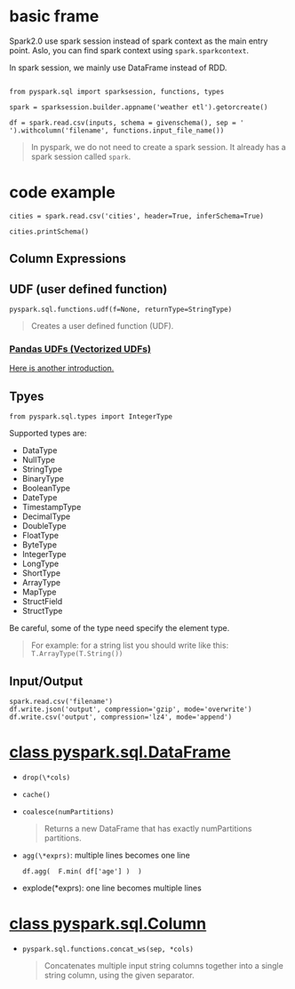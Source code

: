 # basic frame

Spark2.0 use spark session instead of spark context as the main entry point.
Aslo, you can find spark context using `spark.sparkcontext`.

In spark session, we mainly use DataFrame instead of RDD.

```

from pyspark.sql import sparksession, functions, types

spark = sparksession.builder.appname('weather etl').getorcreate()

df = spark.read.csv(inputs, schema = givenschema(), sep = ' ').withcolumn('filename', functions.input_file_name())

```

> In pyspark, we do not need to create a spark session. It already has a spark
> session called `spark`.

# code example
```
cities = spark.read.csv('cities', header=True, inferSchema=True)

cities.printSchema()

```

## Column Expressions

## UDF (user defined function)

`pyspark.sql.functions.udf(f=None, returnType=StringType)`

> Creates a user defined function (UDF).

### [Pandas UDFs (Vectorized UDFs)](https://spark.apache.org/docs/latest/sql-pyspark-pandas-with-arrow.html)

[Here is another introduction.](https://www.jianshu.com/p/87d70918e16e)


## Tpyes

```
from pyspark.sql.types import IntegerType
```
Supported types are: 
* DataType
* NullType
* StringType
* BinaryType
* BooleanType
* DateType
* TimestampType
* DecimalType
* DoubleType
* FloatType
* ByteType
* IntegerType
* LongType
* ShortType
* ArrayType
* MapType
* StructField
* StructType

Be careful, some of the type need specify the element type.
> For example: for a string list you should write like this: `T.ArrayType(T.String())`

## Input/Output

```
spark.read.csv('filename')
df.write.json('output', compression='gzip', mode='overwrite')
df.write.csv('output', compression='lz4', mode='append')
```

# [class pyspark.sql.DataFrame](https://spark.apache.org/docs/latest/api/python/pyspark.sql.html?#pyspark.sql.DataFrame)

+ `drop(\*cols)`

+ `cache()`

+ `coalesce(numPartitions)`
  > Returns a new DataFrame that has exactly numPartitions partitions.

+ `agg(\*exprs)`: multiple lines becomes one line
  ```
  df.agg(  F.min( df['age'] )  )
  ```

+ explode(\*exprs): one line becomes multiple lines

# [class pyspark.sql.Column](https://spark.apache.org/docs/latest/api/python/pyspark.sql.html?#pyspark.sql.Column)

+ `pyspark.sql.functions.concat_ws(sep, *cols)`

   > Concatenates multiple input string columns together into a single string column, using the given separator.



